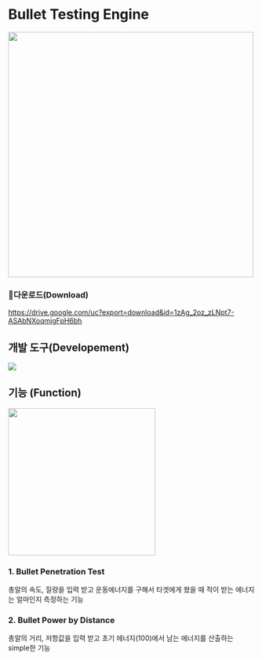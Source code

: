 # Bullet Testing Engine
<img src="https://github.com/Show-Boo/Bullet_Testing_Engine/assets/127947296/41d6bbbb-6f6a-43db-9504-d2333c30c692" width="500">

### 💾다운로드(Download)
https://drive.google.com/uc?export=download&id=1zAg_2oz_zLNpt7-ASAbNXoqmjgFpH6bh

## 개발 도구(Developement)
<img src="https://img.shields.io/badge/python-3776AB?style=for-the-badge&logo=python&logoColor=white">

## 기능 (Function)
<img src="https://github.com/Show-Boo/Bullet_Testing_Engine/assets/127947296/aa09272e-513f-4d95-a192-1a47e43c85ec" width="300">

### 1. Bullet Penetration Test
총알의 속도, 질량을 입력 받고 운동에너지를 구해서 타겟에게 쐈을 때 적이 받는 에너지는 얼마인지 측정하는 기능

### 2. Bullet Power by Distance 
총알의 거리, 저항값을 입력 받고 초기 에너지(100)에서 남는 에너지를 산출하는 simple한 기능
